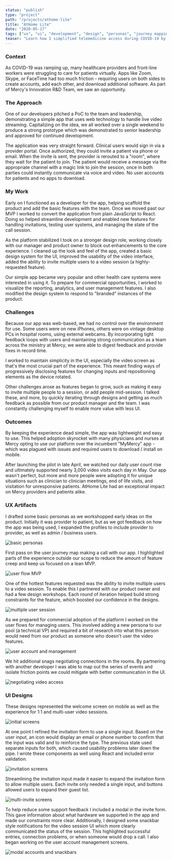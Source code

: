 ```yaml
---
status: "publish"
type: "project"
path: "/projects/athome-lite"
title: "AtHome Lite"
date: "2020-05-17"
tags: ["ux", "ui", "development", "design", "personas", "journey mapping", "iterative design"]
teaser: "Learn how I simplified telemedicine access during COVID-19 by designing a simple, point-to-point video solution enabling roughly 3,000 video visits a day."
---
```


### Context

As COVID-19 was ramping up, many healthcare providers and front-line workers were struggling to care for patients virtually.  Apps like Zoom, Skype, or FaceTime had too much friction - requiring users on both sides to create accounts, add each other, and download additional software.  As part of Mercy's Innovation R&D Team, we saw an opportunity.

### The Approach

One of our developers pitched a PoC to the team and leadership, demonstrating a simple app that uses web technology to handle live video streaming.  Capitalizing on the idea, we all worked over a single weekend to produce a strong prototype which was demonstrated to senior leadership and approved for continued development.

The application was very straight forward.  Clinical users would sign in via a provider portal.  Once authorized, they could invite a patient via phone or email.  When the invite is sent, the provider is rerouted to a "room", where they wait for the patient to join.  The patient would receive a message via the appropriate channel with a magic link to join the session, once in both parties could instantly communicate via voice and video.  No user accounts for patients and no apps to download.

### My Work

Early on I functioned as a developer for the app, helping scaffold the product and add the basic features with the team.  Once we moved past our MVP I worked to convert the application from plain JavaScript to React.  Doing so helped streamline development and enabled new features for handling invitations, testing user systems, and managing the state of the call session.

As the platform stabilized I took on a stronger design role, working closely with our manager and product owner to block out enhancements to the core experience.  I cleaned up the look and feel of the app, created a basic design system for the UI, improved the usability of the video interface, added the ability to invite multiple users to a video session (a highly-requested feature).

Our simple app became very popular and other health care systems were interested in using it.  To prepare for commercial opportunities, I worked to visualize the reporting, analytics, and user management features.  I also modified the design system to respond to "branded" instances of the product.

### Challenges

Because our app was web-based, we had no control over the environment for use.  Some users were on new iPhones, others were on vintage desktop PCs in hospital rooms, using external webcams.  By incorporating tight feedback loops with users and maintaining strong communication as a team across the ministry at Mercy, we were able to digest feedback and provide fixes in record time.

I worked to maintain simplicity in the UI, especially the video screen as that's the most crucial part of the experience.  This meant finding ways of progressively disclosing features for changing inputs and repositioning elements as the device rotated.

Other challenges arose as features began to grow, such as making it easy to invite multiple people to a session, or add people mid-session.  I talked these, and more, by quickly iterating through designs and getting as much feedback as possible from our product manager and the team.  I was constantly challenging myself to enable more value with less UI.

### Outcomes

By keeping the experience dead simple, the app was lightweight and easy to use.  This helped adoption skyrocket with many physicians and nurses at Mercy opting to use our platform over the incumbent "MyMercy" app - which was plagued with issues and required users to download / install on mobile.

After launching the pilot in late April, we watched our daily user count rise and ultimately supported nearly 3,000 video visits each day in May.  Our app wasn't perfect, but more and more people were adopting it for unique situations such as clinician to clinician meetings, end of life visits, and visitation for unresponsive patients.  AtHome Lite had an exceptional impact on Mercy providers and patients alike.

### UX Artifacts

I drafted some basic personas as we workshopped early ideas on the product.  Initially it was provider to patient, but as we got feedback on how the app was being used, I expanded the profiles to include provider to provider, as well as admin / business users.

![basic personas](/athome-lite/ah-personas.jpg)

First pass on the user journey map making a call with our app.  I highlighted parts of the experience outside our scope to reduce the amount of feature creep and keep us focused on a lean MVP.

![user flow MVP](/athome-lite/ah-usermvp.jpg)

One of the hottest features requested was the ability to invite multiple users to a video session.  To enable this I partnered with our product owner and had a few design workshops.  Each round of iteration helped build strong constraints for the feature, which boosted our confidence in the designs.

![multiple user session](/athome-lite/ah-multi-user.jpg)

As we prepared for commercial adoption of the platform I worked on the user flows for managing users.  This involved adding a new persona to our pool (a technical VP) and required a bit of research into what this person would need from our product as someone who doesn't user the video features.

![user account and management](/athome-lite/ah-user-accounts.jpg)

We hit additional snags negotiating connections in the rooms.  By partnering with another developer I was able to map out the series of events and isolate friction points we could mitigate with better communication in the UI.

![negotiating video access](/athome-lite/ah-video-access.jpg)

### UI Designs

These designs represented the welcome screen on mobile as well as the experience for 1:1 and multi-user video sessions.

![initial screens](/athome-lite/01_initial.png)

At one point I refined the invitation form to use a single input.  Based on the user input, an icon would display an email or phone number to confirm that the input was valid and to reinforce the type.  The previous state used separate inputs for both, which caused usability problems later down the pipe.  I wrote these components as well using React and included error validation.

![invitation screens](/athome-lite/02_basic-invites.png)

Streamlining the invitation input made it easier to expand the invitation form to allow multiple users.  Each invite only needed a single input, and buttons allowed users to expand their guest list.

![multi-invite screens](/athome-lite/03_multiple-invites.png)

To help reduce some support feedback I included a modal in the invite form.  This gave information about what hardware we supported in the app and made our constraints more clear.  Additionally, I designed some snackbar style notifications for the video session UI which more clearly communicated the status of the session.  This highlighted successful entries, connection problems, or when someone would drop a call.  I also began working on the user account management screens.

![modal accounts and snackbars](/athome-lite/04_misc.png)